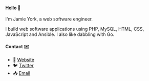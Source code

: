 #### Hello 👋
I'm Jamie York, a web software engineer. 

I build web software applications using PHP, MySQL, HTML, CSS, JavaScript and Ansible. I also like dabbling with Go.

#### Contact ✉️
- 🔗 [Website](https://www.jamieyork.net/)
- 🐦 [Twitter](https://twitter.com/jamieyork)
- 📥 [Email](mailto:me@jamieyork.net)

<!--
**ziadoz/ziadoz** is a ✨ _special_ ✨ repository because its `README.md` (this file) appears on your GitHub profile.

Here are some ideas to get you started:

- 🔭 I’m currently working on ...
- 🌱 I’m currently learning ...
- 👯 I’m looking to collaborate on ...
- 🤔 I’m looking for help with ...
- 💬 Ask me about ...
- 📫 How to reach me: ...
- 😄 Pronouns: ...
- ⚡ Fun fact: ...
-->
